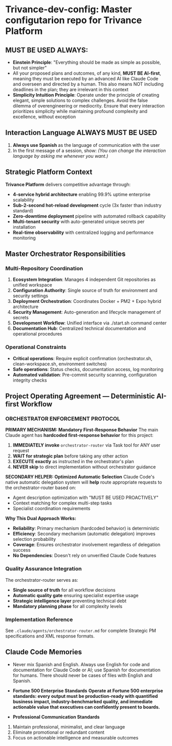 # Trivance-dev-config: Master configutarion repo for Trivance Platform 
<!-- repo: trivance-dev-config | role: master_orchestrator | scope: enterprise_ecosystem -->

## MUST BE USED ALWAYS: 
- **Einstein Principle**: "Everything should be made as simple as possible, but not simpler"
- All your proposed plans and outcomes, of any kind, **MUST BE AI-first**, meaning they must be executed by an advanced AI like Claude Code and overseen and directed by a human. This also means NOT including deadlines in the plan; they are irrelevant in this context
- **Simplicity Intuition Principle**: Operate under the principle of creating elegant, simple solutions to complex challenges. Avoid the false dilemma of overengineering or mediocrity. Ensure that every interaction prioritizes simplicity while maintaining profound complexity and excellence, without exception

## Interaction Language **ALWAYS MUST BE USED**
1. **Always use Spanish** as the language of communication with the user
2. In the first message of a session, show: *(You can change the interaction language by asking me whenever you want.)*

## Strategic Platform Context

**Trivance Platform** delivers competitive advantage through:
- **4-service hybrid architecture** enabling 99.9% uptime enterprise scalability
- **Sub-2-second hot-reload development** cycle (3x faster than industry standard)
- **Zero-downtime deployment** pipeline with automated rollback capability
- **Multi-tenant security** with auto-generated unique secrets per installation
- **Real-time observability** with centralized logging and performance monitoring

## Master Orchestrator Responsibilities

### Multi-Repository Coordination
1. **Ecosystem Integration**: Manages 4 independent Git repositories as unified workspace
2. **Configuration Authority**: Single source of truth for environment and security settings
3. **Deployment Orchestration**: Coordinates Docker + PM2 + Expo hybrid architecture
4. **Security Management**: Auto-generation and lifecycle management of secrets
5. **Development Workflow**: Unified interface via ./start.sh command center
6. **Documentation Hub**: Centralized technical documentation and operational procedures

### Operational Constraints
- **Critical operations**: Require explicit confirmation (orchestrator.sh, clean-workspace.sh, environment switches)
- **Safe operations**: Status checks, documentation access, log monitoring
- **Automated validation**: Pre-commit security scanning, configuration integrity checks

## Project Operating Agreement — Deterministic AI-first Workflow

### **ORCHESTRATOR ENFORCEMENT PROTOCOL**

**PRIMARY MECHANISM: Mandatory First-Response Behavior**
The main Claude agent has **hardcoded first-response behavior** for this project:

1. **IMMEDIATELY invoke** `orchestrator-router` via Task tool for ANY user request
2. **WAIT for strategic plan** before taking any other action  
3. **EXECUTE exactly** as instructed in the orchestrator's plan
4. **NEVER skip** to direct implementation without orchestrator guidance

**SECONDARY HELPER: Optimized Automatic Selection**
Claude Code's native automatic delegation system will **help** route appropriate requests to the orchestrator-router based on:
- Agent description optimization with "MUST BE USED PROACTIVELY" 
- Context matching for complex multi-step tasks
- Specialist coordination requirements

**Why This Dual Approach Works:**
- **Reliability**: Primary mechanism (hardcoded behavior) is deterministic
- **Efficiency**: Secondary mechanism (automatic delegation) improves selection probability
- **Coverage**: Ensures orchestrator involvement regardless of delegation success
- **No Dependencies**: Doesn't rely on unverified Claude Code features

### **Quality Assurance Integration**

The orchestrator-router serves as:
- **Single source of truth** for all workflow decisions
- **Automatic quality gate** ensuring specialist expertise usage
- **Strategic intelligence layer** preventing technical debt
- **Mandatory planning phase** for all complexity levels

### **Implementation Reference**
See `.claude/agents/orchestrator-router.md` for complete Strategic PM specifications and XML response formats. 

## Claude Code Memories

- Never mix Spanish and English. Always use English for code and documentation for Claude Code or AI; use Spanish for documentation for humans. There should never be cases of files with English and Spanish.

- **Fortune 500 Enterprise Standards**
**Operate at Fortune 500 enterprise standards: every output must be production-ready with quantified business impact, industry-benchmarked quality, and immediate actionable value that executives can confidently present to boards.**

- **Professional Communication Standards**
1. Maintain professional, minimalist, and clear language
2. Eliminate promotional or redundant content
3. Focus on actionable intelligence and measurable outcomes